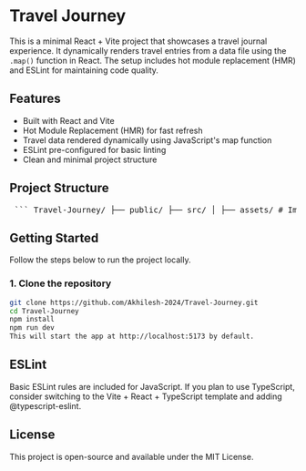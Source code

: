 # Travel Journey

This is a minimal React + Vite project that showcases a travel journal experience. It dynamically renders travel entries from a data file using the `.map()` function in React. The setup includes hot module replacement (HMR) and ESLint for maintaining code quality.

## Features

- Built with React and Vite
- Hot Module Replacement (HMR) for fast refresh
- Travel data rendered dynamically using JavaScript's map function
- ESLint pre-configured for basic linting
- Clean and minimal project structure

## Project Structure

<pre lang="markdown"> ``` Travel-Journey/ ├── public/ ├── src/ │ ├── assets/ # Images and static assets │ ├── components/ # Reusable React components │ ├── data.js # File containing travel data │ ├── App.jsx # Main application component │ └── main.jsx # Entry point for the React app ├── index.html ├── vite.config.js ├── .eslintrc.cjs └── package.json ``` </pre>


## Getting Started

Follow the steps below to run the project locally.

### 1. Clone the repository

```bash
git clone https://github.com/Akhilesh-2024/Travel-Journey.git
cd Travel-Journey
npm install
npm run dev
This will start the app at http://localhost:5173 by default.
```
## ESLint
Basic ESLint rules are included for JavaScript. If you plan to use TypeScript, consider switching to the Vite + React + TypeScript template and adding @typescript-eslint.

## License
This project is open-source and available under the MIT License.
